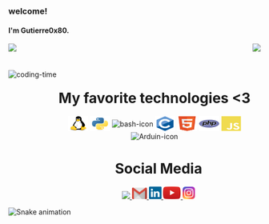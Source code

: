 ### welcome!
<h4>I'm Gutierre0x80.</h4>

<div>
  
  <img  height="180em" src="https://github-readme-stats.vercel.app/api?username=Gutierre0x80&show_icons=true&theme=synthwave&include_all_commits=true&count_private=true"/>
  <img align="right" height="180em" src="https://github-readme-stats.vercel.app/api/top-langs/?username=Gutierre0x80&layout=compact&langs_count=16&theme=synthwave"/>
</div>
<br>

<div  align="center"> 
  <div style="display: inline_block"><br>
    <img align="left" height="250" alt="coding-time" src="code.gif">
    <h1 align="center">My favorite technologies <3</h1>
    <img align="center" height="30" width="40" alt="linux-icon" src="https://raw.githubusercontent.com/devicons/devicon/master/icons/linux/linux-original.svg">
    <img align="center" height="30" width="40" alt="Python-icon" src="https://raw.githubusercontent.com/devicons/devicon/master/icons/python/python-original.svg">
    <img align="center" height="30" width="40" alt="bash-icon"  src="https://camo.githubusercontent.com/a3b0083f541ea0a67abfbdf6980091d659907db15d89d28b12d6a1e081265d43/68747470733a2f2f75706c6f61642e77696b696d656469612e6f72672f77696b6970656469612f636f6d6d6f6e732f342f34622f426173685f4c6f676f5f436f6c6f7265642e737667">
    <img align="center" height="30" width="40" alt="c-icon" src="https://raw.githubusercontent.com/devicons/devicon/master/icons/c/c-original.svg">
    <img align="center" height="30" width="40" alt="html-icon" src="https://raw.githubusercontent.com/devicons/devicon/master/icons/html5/html5-original.svg">
    <img align="center" height="30" width="40" alt="php-icon" src="https://raw.githubusercontent.com/devicons/devicon/master/icons/php/php-original.svg">
    <img align="center" height="30" width="40" alt="js-icon"  src="https://raw.githubusercontent.com/devicons/devicon/master/icons/javascript/javascript-plain.svg"> 
    <img align="center" height="30" width="40" alt="Arduin-icon" src="https://brandslogos.com/wp-content/uploads/images/large/arduino-logo-vector-1.svg">
   </div>
  <h1 align="center">Social Media</h1>
    <a href = "https://linktr.ee/gutierre0x80">
      <img width="25" src="https://img.uxwing.com/wp-content/themes/uxwing/download/brands-social-media/linktree-logo-icon.svg">
    <a href = "mailto: gutierrematheus@gmail.com">
      <img width="30" src="gmail.svg">
    </a>
    <a href = "https://www.linkedin.com/in/matheus-gutierre-8551381a6/">
      <img width="25" src="linkedin.svg">
    </a>
    <a href = "https://www.youtube.com/channel/UCTvGnzdS8GNCXiXciJt7FNg">
      <img width="35" src="youtube.svg">
    </a>
    <a href = "https://www.instagram.com/gutierre0x80/">
      <img width="25" src="instagram.png">
    </a>
</div>
  
![Snake animation](https://github.com/LuigiGF/LuigiGF/blob/output/github-contribution-grid-snake.svg)
